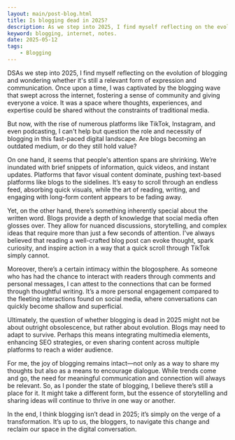 ```yaml
---
layout: main/post-blog.html
title: Is blogging dead in 2025?
description: As we step into 2025, I find myself reflecting on the evolution
keyword: blogging, internet, notes.
date: 2025-05-12
tags:
    - Blogging
---
```

DSAs we step into 2025, I find myself reflecting on the evolution of blogging and wondering whether it's still a relevant form of expression and communication. Once upon a time, I was captivated by the blogging wave that swept across the internet, fostering a sense of community and giving everyone a voice. It was a space where thoughts, experiences, and expertise could be shared without the constraints of traditional media.

But now, with the rise of numerous platforms like TikTok, Instagram, and even podcasting, I can't help but question the role and necessity of blogging in this fast-paced digital landscape. Are blogs becoming an outdated medium, or do they still hold value?

On one hand, it seems that people's attention spans are shrinking. We’re inundated with brief snippets of information, quick videos, and instant updates. Platforms that favor visual content dominate, pushing text-based platforms like blogs to the sidelines. It’s easy to scroll through an endless feed, absorbing quick visuals, while the art of reading, writing, and engaging with long-form content appears to be fading away.

Yet, on the other hand, there’s something inherently special about the written word. Blogs provide a depth of knowledge that social media often glosses over. They allow for nuanced discussions, storytelling, and complex ideas that require more than just a few seconds of attention. I've always believed that reading a well-crafted blog post can evoke thought, spark curiosity, and inspire action in a way that a quick scroll through TikTok simply cannot.

Moreover, there’s a certain intimacy within the blogosphere. As someone who has had the chance to interact with readers through comments and personal messages, I can attest to the connections that can be formed through thoughtful writing. It’s a more personal engagement compared to the fleeting interactions found on social media, where conversations can quickly become shallow and superficial.

Ultimately, the question of whether blogging is dead in 2025 might not be about outright obsolescence, but rather about evolution. Blogs may need to adapt to survive. Perhaps this means integrating multimedia elements, enhancing SEO strategies, or even sharing content across multiple platforms to reach a wider audience.

For me, the joy of blogging remains intact—not only as a way to share my thoughts but also as a means to encourage dialogue. While trends come and go, the need for meaningful communication and connection will always be relevant. So, as I ponder the state of blogging, I believe there’s still a place for it. It might take a different form, but the essence of storytelling and sharing ideas will continue to thrive in one way or another.

In the end, I think blogging isn’t dead in 2025; it’s simply on the verge of a transformation. It’s up to us, the bloggers, to navigate this change and reclaim our space in the digital conversation.
